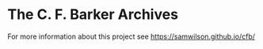 The C. F. Barker Archives
=========================

For more information about this project see https://samwilson.github.io/cfb/
